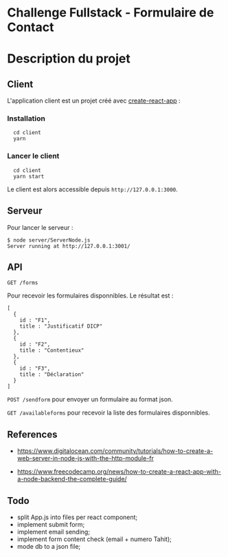 # Challenge Fullstack - Formulaire de Contact

# Description du projet


## Client

L'application client est un projet créé avec [create-react-app](https://fr.reactjs.org/docs/create-a-new-react-app.html) :

### Installation

```
  cd client
  yarn
```

### Lancer le client

```
  cd client
  yarn start
```

Le client est alors accessible depuis ``http://127.0.0.1:3000``.

## Serveur

Pour lancer le serveur :

```
$ node server/ServerNode.js 
Server running at http://127.0.0.1:3001/
```

## API 

``GET /forms`` 

Pour recevoir les formulaires disponnibles.
Le résultat est :

```
[
  {
    id : "F1",
    title : "Justificatif DICP"  
  },
  {
    id : "F2",
    title : "Contentieux"
  },
  {
    id : "F3",
    title : "Déclaration"
  }
]

```

``POST /sendform`` pour envoyer un formulaire au format json.

``GET /availableforms`` pour recevoir la liste des formulaires disponnibles.

## References 

* https://www.digitalocean.com/community/tutorials/how-to-create-a-web-server-in-node-js-with-the-http-module-fr

* https://www.freecodecamp.org/news/how-to-create-a-react-app-with-a-node-backend-the-complete-guide/


## Todo 

- split App.js into files per react component;
- implement submit form;
- implement email sending;
- implement form content check (email + numero Tahit);
- mode db to a json file;
